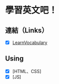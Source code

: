 # 學習英文吧！


## 連結（Links）

- [X] [LearnVocabulary](https://liugoldent.github.io/LearnVocabulary/English.html)


## Using

- [X] [HTML、CSS]
- [X] [JS]
